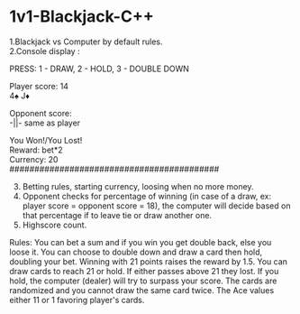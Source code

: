 # 1v1-Blackjack-C++

1.Blackjack vs Computer by default rules.                                          
2.Console display :


PRESS: 1 - DRAW, 2 - HOLD, 3 - DOUBLE DOWN

Player score: 14                        
4♠ J♦

Opponent score:                   
 -||- same as player


 You Won!/You Lost!        
 Reward: bet*2             
 Currency: 20     
##########################################

3. Betting rules, starting currency, loosing when no more money.
4. Opponent checks for percentage of winning (in case of a draw, ex: player score = opponent score = 18),
the computer will decide based on that percentage if to leave tie or draw another one.
5. Highscore count.

Rules:  You can bet a sum and if you win you get double back, else you loose it.
	You can choose to double down and draw a card then hold, doubling your bet.
	Winning with 21 points raises the reward by 1.5.
	You can draw cards to reach 21 or hold.
	If either passes above 21 they lost.
	If you hold, the computer (dealer) will try to surpass your score.
	The cards are randomized and you cannot draw the same card twice.
	The Ace values either 11 or 1 favoring player's cards.


		
